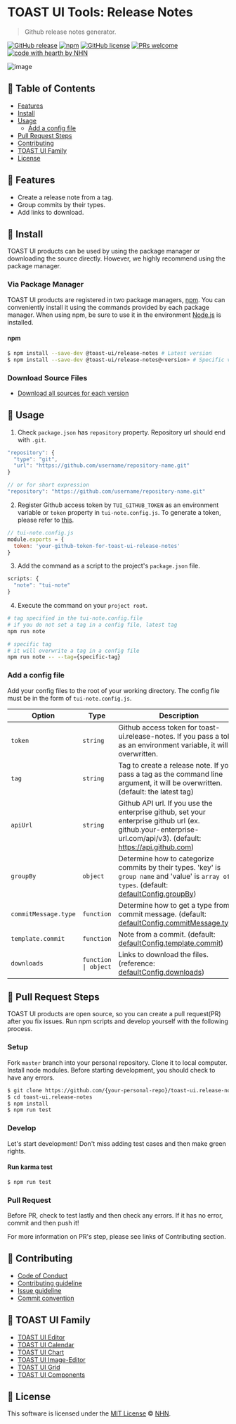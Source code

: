 # TOAST UI Tools: Release Notes
> Github release notes generator.

[![GitHub release](https://img.shields.io/github/release/nhn/toast-ui.release-notes.svg)](https://github.com/nhn/toast-ui.release-notes/releases/latest)
[![npm](https://img.shields.io/npm/v/@toast-ui/release-notes.svg)](https://www.npmjs.com/package/@toast-ui/release-notes)
[![GitHub license](https://img.shields.io/github/license/nhn/toast-ui.release-notes.svg)](https://github.com/nhn/toast-ui.release-notes/blob/production/LICENSE)
[![PRs welcome](https://img.shields.io/badge/PRs-welcome-ff69b4.svg)](https://github.com/nhn/toast-ui.release-notes/labels/help%20wanted)
[![code with hearth by NHN](https://img.shields.io/badge/%3C%2F%3E%20with%20%E2%99%A5%20by-NHN-ff1414.svg)](https://github.com/nhn)

![image](https://user-images.githubusercontent.com/8615506/68182173-845baf80-ffdc-11e9-8c5d-52a3f4d26138.png)

## 🚩 Table of Contents
* [Features](#-features)
* [Install](#-install)
* [Usage](#-usage)
  * [Add a config file](#add-a-config-file)
* [Pull Request Steps](#-pull-request-steps)
* [Contributing](#-contributing)
* [TOAST UI Family](#-toast-ui-family)
* [License](#-license)

## 🎨 Features

* Create a release note from a tag.
* Group commits by their types.
* Add links to download.

## 💾 Install

TOAST UI products can be used by using the package manager or downloading the source directly. However, we highly recommend using the package manager.

### Via Package Manager

TOAST UI products are registered in two package managers, [npm](https://www.npmjs.com/).
You can conveniently install it using the commands provided by each package manager.
When using npm, be sure to use it in the environment [Node.js](https://nodejs.org/) is installed.

#### npm

``` sh
$ npm install --save-dev @toast-ui/release-notes # Latest version
$ npm install --save-dev @toast-ui/release-notes@<version> # Specific version
```

### Download Source Files
* [Download all sources for each version](https://github.com/nhn/toast-ui.release-notes/releases)


## 🔨 Usage

1. Check `package.json` has `repository` property. Repository url should end with `.git`.

```javascript
"repository": {
  "type": "git",
  "url": "https://github.com/username/repository-name.git"
}

// or for short expression
"repository": "https://github.com/username/repository-name.git"
```

2. Register Github access token by `TUI_GITHUB_TOKEN` as an environment variable or `token` property in `tui-note.config.js`. To generate a token, please refer to [this](https://help.github.com/en/github/authenticating-to-github/creating-a-personal-access-token-for-the-command-line).

```javascript
// tui-note.config.js
module.exports = {
  token: 'your-github-token-for-toast-ui-release-notes'
}
```

3. Add the command as a script to the project's `package.json` file.

```javascript
scripts: {
  "note": "tui-note"
}
```

4. Execute the command on your `project root`.

```bash
# tag specified in the tui-note.config.file
# if you do not set a tag in a config file, latest tag
npm run note

# specific tag
# it will overwrite a tag in a config file
npm run note -- --tag={specific-tag}
```

### Add a config file

Add your config files to the root of your working directory. The config file must be in the form of `tui-note.config.js`.

| Option | Type | Description |
| --- | --- | --- |
| `token` | `string` | Github access token for toast-ui.release-notes. If you pass a token as an environment variable, it will be overwritten. |
| `tag` | `string` | Tag to create a release note. If you pass a tag as the command line argument, it will be overwritten. (default: the latest tag) |
| `apiUrl` | `string` | Github API url. If you use the enterprise github, set your enterprise github url (ex. github.your-enterprise-url.com/api/v3). (default: https://api.github.com) |
| `groupBy` | `object` | Determine how to categorize commits by their types. 'key' is `group name` and 'value' is `array of types`. (default: [defaultConfig.groupBy](https://github.com/nhn/toast-ui.release-notes/blob/master/src/defaultConfig.js#L9)) |
| `commitMessage.type` | `function` | Determine how to get a type from a commit message. (default: [defaultConfig.commitMessage.type](https://github.com/nhn/toast-ui.release-notes/blob/master/src/defaultConfig.js#L21)) |
| `template.commit` | `function` | Note from a commit. (default: [defaultConfig.template.commit](https://github.com/nhn/toast-ui.release-notes/blob/master/src/defaultConfig.js#L33)) |
| `downloads` | `function \| object` | Links to download the files. (reference: [defaultConfig.downloads](https://github.com/nhn/toast-ui.release-notes/blob/master/src/defaultConfig.js#L47)) |


## 🔧 Pull Request Steps

TOAST UI products are open source, so you can create a pull request(PR) after you fix issues.
Run npm scripts and develop yourself with the following process.

### Setup

Fork `master` branch into your personal repository.
Clone it to local computer. Install node modules.
Before starting development, you should check to have any errors.

``` sh
$ git clone https://github.com/{your-personal-repo}/toast-ui.release-notes.git
$ cd toast-ui.release-notes
$ npm install
$ npm run test
```

### Develop

Let's start development!
Don't miss adding test cases and then make green rights.

#### Run karma test

``` sh
$ npm run test
```

### Pull Request

Before PR, check to test lastly and then check any errors.
If it has no error, commit and then push it!

For more information on PR's step, please see links of Contributing section.


## 💬 Contributing
* [Code of Conduct](https://github.com/nhn/toast-ui.release-notes/blob/master/CODE_OF_CONDUCT.md)
* [Contributing guideline](https://github.com/nhn/toast-ui.release-notes/blob/master/CONTRIBUTING.md)
* [Issue guideline](https://github.com/nhn/toast-ui.release-notes/blob/master/docs/ISSUE_TEMPLATE.md)
* [Commit convention](https://github.com/nhn/toast-ui.release-notes/blob/master/docs/COMMIT_MESSAGE_CONVENTION.md)


## 🍞 TOAST UI Family

* [TOAST UI Editor](https://github.com/nhn/tui.editor)
* [TOAST UI Calendar](https://github.com/nhn/tui.calendar)
* [TOAST UI Chart](https://github.com/nhn/tui.chart)
* [TOAST UI Image-Editor](https://github.com/nhn/tui.image-editor)
* [TOAST UI Grid](https://github.com/nhn/tui.grid)
* [TOAST UI Components](https://github.com/nhn)


## 📜 License
This software is licensed under the [MIT License](https://github.com/nhn/toast-ui.release-notes/blob/master/LICENSE) © [NHN](https://github.com/nhn).
